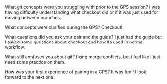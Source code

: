What git concepts were you struggling with prior to the GPS session?
I was having difficulty understanding what checkout did or if it was just used for moving between branches.

What concepts were clarified during the GPS?
Checkout!

What questions did you ask your pair and the guide?
I just had the guide but I asked some questions about checkout and how its used in normal workflow.

What still confuses you about git?
fixing merge conflicts, but i feel like I just need some practice on them.  

How was your first experience of pairing in a GPS?
It was fun!! I look forward to the next one!